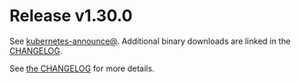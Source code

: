 # Release v1.30.0

See [kubernetes-announce@](https://groups.google.com/forum/#!forum/kubernetes-announce). Additional binary downloads are linked in the [CHANGELOG](https://github.com/kubernetes/kubernetes/blob/master/CHANGELOG/CHANGELOG-1.30.md).

See [the CHANGELOG](https://github.com/kubernetes/kubernetes/blob/master/CHANGELOG/CHANGELOG-1.30.md) for more details.



